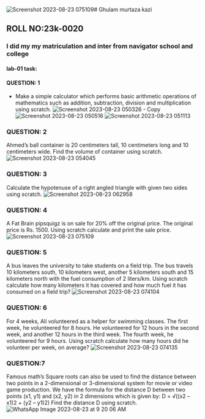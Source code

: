 ![Screenshot 2023-08-23 075109](https://github.com/GhulamMurtazaKazi/PfFall23/assets/142872097/df4d6da4-b708-4985-ac93-a55f6cd2ef67)# Ghulam murtaza kazi
## ROLL NO:23k-0020
### I did my my matriculation and inter from navigator school and college
#### lab-01 task:
#### QUESTION: 1
- Make a simple calculator which performs basic arithmetic operations of mathematics such as addition, subtraction, division and multiplication using scratch.
![Screenshot 2023-08-23 050326 - Copy](https://github.com/GhulamMurtazaKazi/PfFall23/assets/142872097/8389ac38-82d4-4a8a-8f49-427807e5529c)
![Screenshot 2023-08-23 050516](https://github.com/GhulamMurtazaKazi/PfFall23/assets/142872097/5b6b34ba-744e-4348-aa9c-c0a4c1420161)
![Screenshot 2023-08-23 051113](https://github.com/GhulamMurtazaKazi/PfFall23/assets/142872097/5260bcfa-2b82-4198-b8ef-0ab9f1233821)
### QUESTION: 2
Ahmed’s ball container is 20 centimeters tall, 10 centimeters long and 10 centimeters wide. Find the volume of container using scratch.
![Screenshot 2023-08-23 054045](https://github.com/GhulamMurtazaKazi/PfFall23/assets/142872097/1b289906-2d16-4bd3-bacf-0a7e4099b590)
### QUESTION: 3
Calculate the hypotenuse of a right angled triangle with given two sides using scratch.
  ![Screenshot 2023-08-23 062958](https://github.com/GhulamMurtazaKazi/PfFall23/assets/142872097/a01eeb5d-7baa-434a-b7e5-022324609a8f)
### QUESTION: 4
A Fat Brain pipsquigz is on sale for 20% off the original price. The original price is Rs. 1500. Using scratch calculate and print the sale price.
![Screenshot 2023-08-23 075109](https://github.com/GhulamMurtazaKazi/PfFall23/assets/142872097/04c1fe7d-dba9-4c7f-8aa5-0e141935581e)
### QUESTION: 5
A bus leaves the university to take students on a field trip. The bus travels 10 kilometers south, 10 kilometers west, another 5 kilometers south and 15 kilometers north with the fuel consumption of 2 liters/km. Using scratch calculate how many kilometers it has covered and how much fuel it has consumed on a field trip?
![Screenshot 2023-08-23 074104](https://github.com/GhulamMurtazaKazi/PfFall23/assets/142872097/41d7b189-eece-4518-8083-22fcb15dbfc2)
### QUESTION: 6
For 4 weeks, Ali volunteered as a helper for swimming classes. The first week, he volunteered for 8 hours. He volunteered for 12 hours in the second week, and another 12 hours in the third week. The fourth week, he volunteered for 9 hours. Using scratch calculate how many hours did he volunteer per week, on average?
![Screenshot 2023-08-23 074135](https://github.com/GhulamMurtazaKazi/PfFall23/assets/142872097/c9fc0460-f1e2-4b00-83d0-bcf53a98d314)
### QUESTION:7
Famous math’s Square roots can also be used to find the distance between two points in a 2-dimensional or 3-dimensional system for movie or video game production. We have the formula for the distance D between two points (x1, y1) and (x2, y2) in 2 dimensions which is given by:
                                                                      D = √((x2 – x1)2 + (y2 – y1)2)
Find the distance D using scratch.
![WhatsApp Image 2023-08-23 at 9 20 06 AM](https://github.com/GhulamMurtazaKazi/PfFall23/assets/142872097/ec5e9df7-4065-4171-acd7-aa0488829d85)

   


